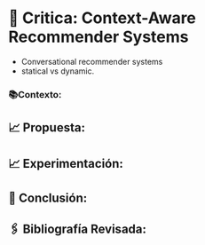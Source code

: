 # 📖 Critica: Context-Aware Recommender Systems
 - Conversational recommender systems
 - statical vs dynamic.
### 📚Contexto:

## 📈 Propuesta:

## 📈 Experimentación:

## 📕 Conclusión:

## 🖇 Bibliografía Revisada:
